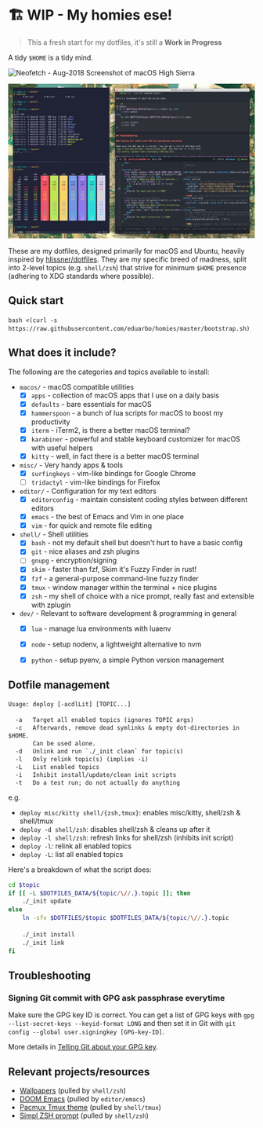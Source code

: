 # 🏗 WIP - My homies ese!

> This a fresh start for my dotfiles, it's still a **Work in Progress**

A tidy `$HOME` is a tidy mind.

![Neofetch - Aug-2018 Screenshot of macOS High Sierra](assets/neofetch.png)

![Workflow - Aug-2018 Screenshot of macOS High Sierra](assets/workflow.png)

These are my dotfiles, designed primarily for macOS and Ubuntu, heavily inspired
by [hlissner/dotfiles](https://github.com/hlissner/dotfiles). They are my
specific breed of madness, split into 2-level topics (e.g. `shell/zsh`) that
strive for minimum `$HOME` presence (adhering to XDG standards where possible).

## Quick start

`bash <(curl -s https://raw.githubusercontent.com/eduarbo/homies/master/bootstrap.sh)`

## What does it include?

The following are the categories and topics available to install:

- `macos/` - macOS compatible utilities
  - [X] `apps` - collection of macOS apps that I use on a daily basis
  - [X] `defaults` - bare essentials for macOS
  - [X] `hammerspoon` - a bunch of lua scripts for macOS to boost my productivity
  - [X] `iterm` - iTerm2, is there a better macOS terminal?
  - [X] `karabiner` - powerful and stable keyboard customizer for macOS with
        useful helpers
  - [X] `kitty` - well, in fact there is a better macOS terminal

- `misc/` - Very handy apps & tools
  - [X] `surfingkeys` - vim-like bindings for Google Chrome
  - [ ] `tridactyl` - vim-like bindings for Firefox

- `editor/` - Configuration for my text editors
  - [X] `editorconfig` - maintain consistent coding styles between different editors
  - [X] `emacs` - the best of Emacs and Vim in one place
  - [X] `vim` - for quick and remote file editing

- `shell/` - Shell utilities
  - [X] `bash` - not my default shell but doesn't hurt to have a basic config
  - [X] `git` - nice aliases and zsh plugins
  - [ ] `gnupg` - encryption/signing
  - [X] `skim` - faster than fzf, Skim it's Fuzzy Finder in rust!
  - [X] `fzf` - a general-purpose command-line fuzzy finder
  - [X] `tmux` - window manager within the terminal + nice plugins
  - [X] `zsh` - my shell of choice with a nice prompt, really fast and extensible with zplugin

- `dev/` - Relevant to software development & programming in general
  - [X] `lua` - manage lua environments with luaenv
  - [X] `node` - setup nodenv, a lightweight alternative to nvm
  - [X] `python` - setup pyenv, a simple Python version management


## Dotfile management

```
Usage: deploy [-acdlLit] [TOPIC...]

  -a   Target all enabled topics (ignores TOPIC args)
  -c   Afterwards, remove dead symlinks & empty dot-directories in $HOME.
       Can be used alone.
  -d   Unlink and run `./_init clean` for topic(s)
  -l   Only relink topic(s) (implies -i)
  -L   List enabled topics
  -i   Inhibit install/update/clean init scripts
  -t   Do a test run; do not actually do anything
```

e.g.
+ `deploy misc/kitty shell/{zsh,tmux}`: enables misc/kitty, shell/zsh & shell/tmux
+ `deploy -d shell/zsh`: disables shell/zsh & cleans up after it
+ `deploy -l shell/zsh`: refresh links for shell/zsh (inhibits init script)
+ `deploy -l`: relink all enabled topics
+ `deploy -L`: list all enabled topics

Here's a breakdown of what the script does:

``` sh
cd $topic
if [[ -L $DOTFILES_DATA/${topic/\//.}.topic ]]; then
    ./_init update
else
    ln -sfv $DOTFILES/$topic $DOTFILES_DATA/${topic/\//.}.topic

    ./_init install
    ./_init link
fi
```

## Troubleshooting

### Signing Git commit with GPG ask passphrase everytime

Make sure the GPG key ID is correct. You can get a list of GPG keys with
`gpg --list-secret-keys --keyid-format LONG` and then set it in Git with
`git config --global user.signingkey [GPG-key-ID]`.

More details in [Telling Git about your GPG key](https://help.github.com/articles/telling-git-about-your-gpg-key/).

## Relevant projects/resources

+ [Wallpapers](https://drive.google.com/drive/folders/1FRy0ZOvau2A1Rp7hU8GE0dM8O_cIKhf-) (pulled by `shell/zsh`)
+ [DOOM Emacs](https://github.com/hlissner/doom-emacs) (pulled by `editor/emacs`)
+ [Pacmux Tmux theme](https://github.com/eduarbo/pacmux) (pulled by `shell/tmux`)
+ [Simpl ZSH prompt](https://github.com/eduarbo/simpl) (pulled by `shell/zsh`)
